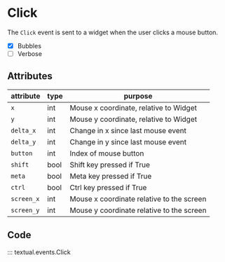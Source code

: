 # Click

The `Click` event is sent to a widget when the user clicks a mouse button.

- [x] Bubbles
- [ ] Verbose

## Attributes

| attribute  | type | purpose                                   |
| ---------- | ---- | ----------------------------------------- |
| `x`        | int  | Mouse x coordinate, relative to Widget    |
| `y`        | int  | Mouse y coordinate, relative to Widget    |
| `delta_x`  | int  | Change in x since last mouse event        |
| `delta_y`  | int  | Change in y since last mouse event        |
| `button`   | int  | Index of mouse button                     |
| `shift`    | bool | Shift key pressed if True                 |
| `meta`     | bool | Meta key pressed if True                  |
| `ctrl`     | bool | Ctrl key pressed if True                  |
| `screen_x` | int  | Mouse x coordinate relative to the screen |
| `screen_y` | int  | Mouse y coordinate relative to the screen |

## Code

::: textual.events.Click
